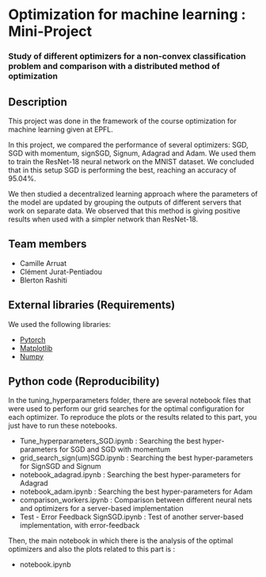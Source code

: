 # Optimization for machine learning : Mini-Project
### Study of different optimizers for a non-convex classification problem and comparison with a distributed method of optimization
## Description
This project was done in the framework of the course optimization for machine learning given at EPFL.

In this project, we compared the performance of several optimizers: SGD, SGD with momentum, signSGD, Signum, Adagrad and Adam. We used them to train the ResNet-18 neural network on the MNIST dataset. We concluded that in this setup SGD is performing the best, reaching an accuracy of 95.04%.

We then studied a decentralized learning approach where the parameters of the model are updated by grouping the outputs of different servers that work on separate data. We observed that this method is giving positive results when used with a simpler network than ResNet-18.

## Team members
* Camille Arruat
* Clément Jurat-Pentiadou
* Blerton Rashiti

## External libraries (Requirements)
We used the following libraries:
* [Pytorch](https://pytorch.org/)
* [Matplotlib](https://matplotlib.org/)
* [Numpy](https://numpy.org/)

## Python code (Reproducibility)

In the tuning_hyperparameters folder, there are several notebook files that were used to perform our grid searches for the optimal configuration for each optimizer. To reproduce the plots or the results related to this part, you just have to run these notebooks.
* Tune_hyperparameters_SGD.ipynb : Searching the best hyper-parameters for SGD and SGD with momentum
* grid_search_sign(um)SGD.ipynb : Searching the best hyper-parameters for SignSGD and Signum
* notebook_adagrad.ipynb : Searching the best hyper-parameters for Adagrad
* notebook_adam.ipynb : Searching the best hyper-parameters for Adam
* comparison_workers.ipynb : Comparison between different neural nets and optimizers for a server-based implementation
* Test - Error Feedback SignSGD.ipynb : Test of another server-based implementation, with error-feedback

Then, the main notebook in which there is the analysis of the optimal optimizers and also the plots related to this part is :
* notebook.ipynb

